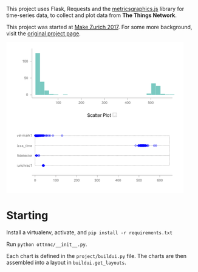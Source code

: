 This project uses Flask, Requests and the [metricsgraphics.js](http://metricsgraphicsjs.org/)
library for time-series data, to collect and plot data from **The Things Network**.

This project was started at [Make Zurich 2017](https://makezurich.ch/). For some more
background, visit the [original project page](https://now.makezurich.ch/project/13).

![](screenshot.png)

# Starting

Install a virtualenv, activate, and `pip install -r requirements.txt`

Run `python ottnnc/__init__.py`.

Each chart is defined in the `project/buildui.py` file. The charts
are then assembled into a layout in `buildui.get_layouts`.

